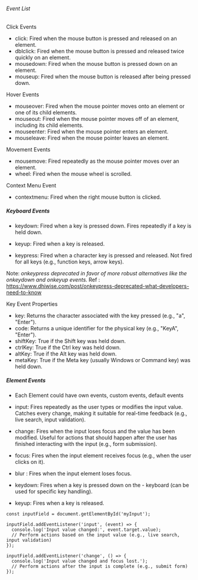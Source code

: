 ###### Event List
Click Events

- click: Fired when the mouse button is pressed and released on an element.
- dblclick: Fired when the mouse button is pressed and released twice quickly on an element.
- mousedown: Fired when the mouse button is pressed down on an element.
- mouseup: Fired when the mouse button is released after being pressed down.

Hover Events
- mouseover: Fired when the mouse pointer moves onto an element or one of its child elements.
- mouseout: Fired when the mouse pointer moves off of an element, including its child elements.
- mouseenter: Fired when the mouse pointer enters an element.
- mouseleave: Fired when the mouse pointer leaves an element.

Movement Events
- mousemove: Fired repeatedly as the mouse pointer moves over an element.
- wheel: Fired when the mouse wheel is scrolled.

Context Menu Event
- contextmenu: Fired when the right mouse button is clicked.


##### Keyboard Events
- keydown:
Fired when a key is pressed down.
Fires repeatedly if a key is held down.

- keyup:
Fired when a key is released.

- keypress:
Fired when a character key is pressed and released.
Not fired for all keys (e.g., function keys, arrow keys).

Note: *onkeypress deprecated in favor of more robust alternatives like the onkeydown and onkeyup events.*
Ref : https://www.dhiwise.com/post/onkeypress-deprecated-what-developers-need-to-know

Key Event Properties
- key: Returns the character associated with the key pressed (e.g., "a", "Enter").
- code: Returns a unique identifier for the physical key (e.g., "KeyA", "Enter").
- shiftKey: True if the Shift key was held down.
- ctrlKey: True if the Ctrl key was held down.
- altKey: True if the Alt key was held down.
- metaKey: True if the Meta key (usually Windows or Command key) was held down.

##### Element Events
- Each Element could have own events, custom events, default events

- input:
Fires repeatedly as the user types or modifies the input value. Catches every change, making it suitable for real-time feedback (e.g., live search, input validation).

- change:
Fires when the input loses focus and the value has been modified. Useful for actions that should happen after the user has finished interacting with the input (e.g., form submission).

- focus: Fires when the input element receives focus (e.g., when the user clicks on it).
- blur : Fires when the input element loses focus.
- keydown: Fires when a key is pressed down on the - keyboard (can be used for specific key handling).
- keyup: Fires when a key is released.
```
const inputField = document.getElementById('myInput');

inputField.addEventListener('input', (event) => {
  console.log('Input value changed:', event.target.value);
  // Perform actions based on the input value (e.g., live search, input validation)
});

inputField.addEventListener('change', () => {
  console.log('Input value changed and focus lost.');
  // Perform actions after the input is complete (e.g., submit form)
});
```